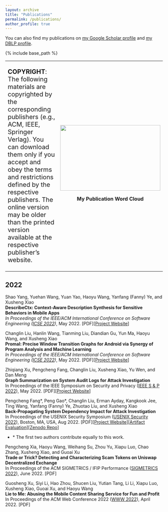 ```yaml
---
layout: archive
title: "Publications"
permalink: /publications/
author_profile: true
---
```



You can also find my publications on [my Google Scholar profile](https://scholar.google.com/citations?user=qVx6V7UAAAAJ&hl=en) and [my DBLP profile](https://dblp.org/pid/13/9656.html).


{% include base_path %}

<table border=0 cellspacing="0" cellpadding="0" style="border-collapse: collapse">
<tbody>
<tr>
<td>
<p style="font-size:20px"><strong>COPYRIGHT</strong>: The following materials are copyrighted by the corresponding publishers (e.g., ACM, IEEE, Springer Verlag). You can download them only if you accept and obey the terms and restrictions defined by the respective publishers. The online version may be older than the printed version available at the respective publisher&rsquo;s website.</p>
</td>
<td style="width:320px;text-align:center">
<img alt="" src="https://xusheng-xiao.github.io/images/wordcloud.png" style="height:209px; width:320px" />
<p ><span style="font-size:16px"><strong>My Publication Word Cloud</strong></span></p>
</td>
</tr>
</tbody>
</table>

## 2022

Shao Yang, Yuehan Wang, Yuan Yao, Haoyu Wang, Yanfang (Fanny) Ye, and Xusheng Xiao <br/>
**DescribeCtx: Context-Aware Description Synthesis for Sensitive Behaviors in Mobile Apps** <br/>
<i>In Proceedings of the IEEE/ACM International Conference on Software Engineering ([ICSE 2022](https://conf.researchr.org/home/icse-2022))</i>, May 2022. \[PDF\]\[[Project Website](https://github.com/DescribeCTX/DescribeCTX)\]


Changlin Liu, Hanlin Wang, Tianming Liu, Diandian Gu, Yun Ma, Haoyu Wang, and Xusheng Xiao <br/>
**Promal: Precise Window Transition Graphs for Android via Synergy of Program Analysis and Machine Learning** <br/>
<i>In Proceedings of the IEEE/ACM International Conference on Software Engineering ([ICSE 2022](https://conf.researchr.org/home/icse-2022))</i>, May 2022. \[PDF\]\[[Project Website](https://github.com/promal-android/Promal)\]

Zhiqiang Xu, Pengcheng Fang, Changlin Liu, Xusheng Xiao, Yu Wen, and Dan Meng <br/>
**Graph Summarization on System Audit Logs for Attack Investigation** <br/>
In Proceedings of the IEEE Symposium on Security and Privacy ([IEEE S & P 2022](https://www.ieee-security.org/TC/SP2022/)), May 2022. \[PDF\]\[[Project Website](https://github.com/ieeesp2021sub/depcomm)\]

Pengcheng Fang\*, Peng Gao\*, Changlin Liu, Erman Ayday, Kangkook Jee, Ting Wang, Yanfang (Fanny) Ye, Zhuotao Liu, and Xusheng Xiao<br/>
**Back-Propagating System Dependency Impact for Attack Investigation** <br/>
In Proceedings of the USENIX Security Symposium ([USENIX Security 2022](https://www.usenix.org/conference/usenixsecurity22)), Boston, MA, USA, Aug 2022. \[PDF\]\[[Project Website](https://github.com/usenixsub/DepImpact)\]\[[Artifact Evaluation]()\]\[[Zenodo Repo](https://zenodo.org/record/5559214#.YWYJT2LMKUk)\] 
* \* The first two authors contribute equally to this work.

Pengcheng Xia, Haoyu Wang, Weihang Su, Zhou Yu, Xiapu Luo, Chao Zhang, Xusheng Xiao, and Guoai Xu<br/>
**Trade or Trick? Detecting and Characterizing Scam Tokens on Uniswap Decentralized Exchange** <br/>
In Proceedings of the ACM SIGMETRICS / IFIP Performance ([SIGMETRICS 2022](https://www.sigmetrics.org/sigmetrics2022/)), June 2022.  \[PDF\]

Guosheng Xu, Siyi Li, Hao Zhou, Shucen Liu, Yutian Tang, Li Li, Xiapu Luo, Xusheng Xiao, Guoai Xu, and Haoyu Wang<br/>
**Lie to Me: Abusing the Mobile Content Sharing Service for Fun and Profit**<br/>
In Proceedings of the ACM Web Conference 2022 ([WWW 2022](https://www2022.thewebconf.org/)), April 2022.  \[PDF\]

